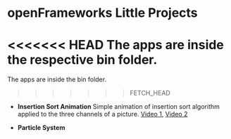 openFrameworks Little Projects
================

<<<<<<< HEAD
The apps are inside the respective bin folder.
=======
The apps are inside the bin folder.
>>>>>>> FETCH_HEAD

* **Insertion Sort Animation** Simple animation of insertion sort algorithm applied to the three channels of a picture. [Video 1](https://vimeo.com/111658526), [Video 2](https://vimeo.com/111658527)

* **Particle System**